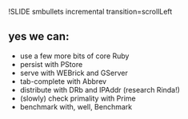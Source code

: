 !SLIDE smbullets incremental transition=scrollLeft

## yes we can:
* use a few more bits of core Ruby
* persist with PStore
* serve with WEBrick and GServer
* tab-complete with Abbrev
* distribute with DRb and IPAddr (research Rinda!)
* (slowly) check primality with Prime
* benchmark with, well, Benchmark
